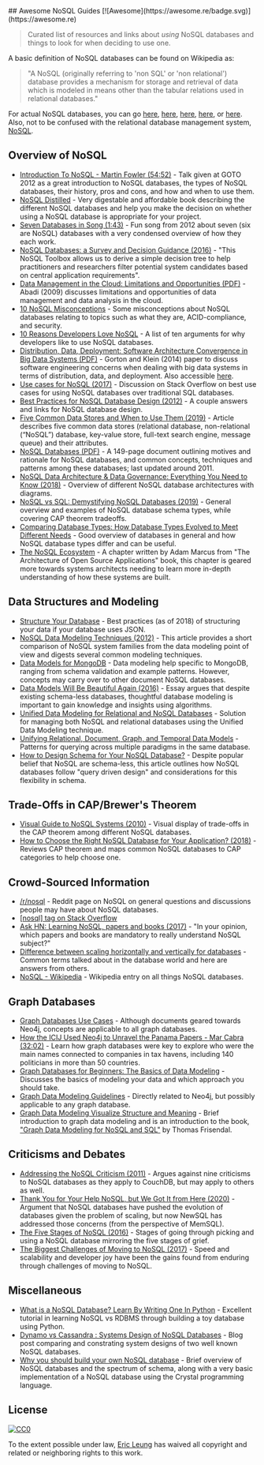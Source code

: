 <div class="github-widget" data-repo="erictleung/awesome-nosql-guides"></div>
<script async src="https://pagead2.googlesyndication.com/pagead/js/adsbygoogle.js"></script><ins class="adsbygoogle" style="display:block" data-ad-client="ca-pub-6890694312814945" data-ad-slot="5473692530" data-ad-format="auto"  data-full-width-responsive="true"></ins><script>(adsbygoogle = window.adsbygoogle || []).push({});</script>
## Awesome NoSQL Guides [![Awesome](https://awesome.re/badge.svg)](https://awesome.re)

> Curated list of resources and links about *using* NoSQL databases and things to look for when deciding to use one.

A basic definition of NoSQL databases can be found on Wikipedia as:

> "A NoSQL (originally referring to 'non SQL' or 'non relational') database provides a mechanism for storage and retrieval of data which is modeled in means other than the tabular relations used in relational databases."

For actual NoSQL databases, you can go
[here](https://github.com/sindresorhus/awesome#databases),
[here](https://hostingdata.co.uk/nosql-database/),
[here](https://db-engines.com/en/ranking),
[here](https://github.com/igorbarinov/awesome-data-engineering#databases), or
[here](https://github.com/kahun/awesome-sysadmin#nosql). Also, not to be confused with the relational database management system, [NoSQL](http://www.strozzi.it/cgi-bin/CSA/tw7/I/en_US/nosql/Home%20Page).





## Overview of NoSQL

- [Introduction To NoSQL - Martin Fowler (54:52)](https://youtu.be/qI_g07C_Q5I) - Talk given at GOTO 2012 as a great introduction to NoSQL databases, the types of NoSQL databases, their history, pros and cons, and how and when to use them.
- [NoSQL Distilled](http://martinfowler.com/books/nosql.html) - Very digestable and affordable book describing the different NoSQL databases and help you make the decision on whether using a NoSQL database is appropriate for your project.
- [Seven Databases in Song (1:43)](https://youtu.be/jyx8iP5tfCI) - Fun song from 2012 about seven (six are NoSQL) databases with a very condensed overview of how they each work.
- [NoSQL Databases: a Survey and Decision Guidance (2016)](https://medium.com/baqend-blog/nosql-databases-a-survey-and-decision-guidance-ea7823a822d#.nhzop4d23) - "This NoSQL Toolbox allows us to derive a simple decision tree to help practitioners and researchers filter potential system candidates based on central application requirements".
- [Data Management in the Cloud: Limitations and Opportunities (PDF)](http://www.cs.yale.edu/homes/dna/papers/abadi-cloud-ieee09.pdf) - Abadi (2009) discusses limitations and opportunities of data management and data analysis in the cloud.
- [10 NoSQL Misconceptions](http://www.dummies.com/how-to/content/10-nosql-misconceptions.html) - Some misconceptions about NoSQL databases relating to topics such as what they are, ACID-compliance, and security.
- [10 Reasons Developers Love NoSQL](http://www.dummies.com/programming/big-data/10-reasons-developers-love-nosql/) - A list of ten arguments for why developers like to use NoSQL databases.
- [Distribution, Data, Deployment: Software Architecture Convergence in Big Data Systems (PDF)](https://resources.sei.cmu.edu/library/asset-view.cfm?assetID=90909) - Gorton and Klein (2014) paper to discuss software engineering concerns when dealing with big data systems in terms of distribution, data, and deployment. Also accessible [here](https://doi.org/10.1109/MS.2014.51).
- [Use cases for NoSQL (2017)](https://stackoverflow.com/questions/2875432/use-cases-for-nosql) - Discussion on Stack Overflow on best use cases for using NoSQL databases over traditional SQL databases.
- [Best Practices for NoSQL Database Design (2012)](https://softwareengineering.stackexchange.com/q/158790/) - A couple answers and links for NoSQL database design.
- [Five Common Data Stores and When to Use Them (2019)](https://engineering.shopify.com/blogs/engineering/five-common-data-stores-usage) - Article describes five common data stores (relational database, non-relational (“NoSQL”) database, key-value store, full-text search engine, message queue) and their attributes.
- [NoSQL Databases (PDF)](https://web.archive.org/web/20190927222738/https://www.christof-strauch.de/nosqldbs.pdf) - A 149-page document outlining motives and rationale for NoSQL databases, and common concepts, techniques and patterns among these databases; last updated around 2011.
- [NoSQL Data Architecture & Data Governance: Everything You Need to Know (2018)](https://www.dataversity.net/nosql-data-architecture-data-governance-everything-need-know/) - Overview of different NoSQL database architectures with diagrams.
- [NoSQL vs SQL: Demystifying NoSQL Databases (2019)](https://build5nines.com/nosql-vs-sql-demystifying-nosql-databases/) - General overview and examples of NoSQL database schema types, while covering CAP theorem tradeoffs.
- [Comparing Database Types: How Database Types Evolved to Meet Different Needs](https://www.prisma.io/blog/comparison-of-database-models-1iz9u29nwn37) - Good overview of databases in general and how NoSQL database types differ and can be useful.
- [The NoSQL Ecosystem](https://www.aosabook.org/en/nosql.html) - A chapter written by Adam Marcus from "The Architecture of Open Source Applications" book, this chapter is geared more towards systems architects needing to learn more in-depth understanding of how these systems are built.


## Data Structures and Modeling

- [Structure Your Database](https://firebase.google.com/docs/database/android/structure-data) - Best practices (as of 2018) of structuring your data if your database uses JSON.
- [NoSQL Data Modeling Techniques (2012)](https://highlyscalable.wordpress.com/2012/03/01/nosql-data-modeling-techniques/) - This article provides a short comparison of NoSQL system families from the data modeling point of view and digests several common modeling techniques.
- [Data Models for MongoDB](https://docs.mongodb.com/manual/data-modeling/) - Data modeling help specific to MongoDB, ranging from schema validation and example patterns. However, concepts may carry over to other document NoSQL databases.
- [Data Models Will Be Beautiful Again (2016)](https://tdwi.org/articles/2016/11/22/data-models-will-be-beautiful-again.aspx) - Essay argues that despite existing schema-less databases, thoughtful database modeling is important to gain knowledge and insights using algorithms.
- [Unified Data Modeling for Relational and NoSQL Databases](https://www.infoq.com/articles/unified-data-modeling-for-relational-and-nosql-databases) - Solution for managing both NoSQL and relational databases using the Unified Data Modeling technique.
- [Unifying Relational, Document, Graph, and Temporal Data Models](https://fauna.com/blog/unifying-relational-document-graph-and-temporal-data-models) - Patterns for querying across multiple paradigms in the same database.
- [How to Design Schema for Your NoSQL Database?](https://www.dataversity.net/how-to-design-schema-for-your-nosql-database/#) - Despite popular belief that NoSQL are schema-less, this article outlines how NoSQL databases follow "query driven design" and considerations for this flexibility in schema.


## Trade-Offs in CAP/Brewer's Theorem

- [Visual Guide to NoSQL Systems (2010)](http://blog.nahurst.com/visual-guide-to-nosql-systems) - Visual display of trade-offs in the CAP theorem among different NoSQL databases.
- [How to Choose the Right NoSQL Database for Your Application? (2018)](https://www.dataversity.net/choose-right-nosql-database-application/) - Reviews CAP theorem and maps common NoSQL databases to CAP categories to help choose one.


## Crowd-Sourced Information

- [/r/nosql](https://www.reddit.com/r/nosql) - Reddit page on NoSQL on general questions and discussions people may have about NoSQL databases.
- [[nosql] tag on Stack Overflow](https://stackoverflow.com/tags/nosql/info)
- [Ask HN: Learning NoSQL, papers and books (2017)](https://news.ycombinator.com/item?id=15427932) - "In your opinion, which papers and books are mandatory to really understand NoSQL subject?"
- [Difference between scaling horizontally and vertically for databases](https://stackoverflow.com/q/11707879/6873133) - Common terms talked about in the database world and here are answers from others.
- [NoSQL - Wikipedia](https://en.wikipedia.org/wiki/NoSQL) - Wikipedia entry on all things NoSQL databases.


## Graph Databases

- [Graph Databases Use Cases](https://neo4j.com/use-cases/) - Although documents geared towards Neo4j, concepts are applicable to all graph databases.
- [How the ICIJ Used Neo4j to Unravel the Panama Papers - Mar Cabra (32:02)](https://youtu.be/S20XMQyvANY) - Learn how graph databases were key to explore who were the main names connected to companies in tax havens, including 140 politicians in more than 50 countries.
- [Graph Databases for Beginners: The Basics of Data Modeling](https://neo4j.com/blog/data-modeling-basics/) - Discusses the basics of modeling your data and which approach you should take.
- [Graph Data Modeling Guidelines](https://neo4j.com/developer/guide-data-modeling/) - Directly related to Neo4j, but possibly applicable to any graph database.
- [Graph Data Modeling Visualize Structure and Meaning](http://www.graphdatamodeling.com) - Brief introduction to graph data modeling and is an introduction to the book, ["Graph Data Modeling for NoSQL and SQL"](https://technicspub.com/graph-data-modeling/) by Thomas Frisendal.


## Criticisms and Debates

- [Addressing the NoSQL Criticism (2011)](http://bradley-holt.com/2011/07/addressing-the-nosql-criticism/) - Argues against nine criticisms to NoSQL databases as they apply to CouchDB, but may apply to others as well.
- [Thank You for Your Help NoSQL, but We Got It from Here (2020)](https://web.archive.org/web/20200913032621/https://www.memsql.com/blog/why-nosql-databases-wrong-tool-for-modern-application/) - Argument that NoSQL databases have pushed the evolution of databases given the problem of scaling, but now NewSQL has addressed those concerns (from the perspective of MemSQL).
- [The Five Stages of NoSQL (2016)](https://sookocheff.com/post/opinion/the-five-stages-of-nosql/) - Stages of going through picking and using a NoSQL database mirroring the five stages of grief.
- [The Biggest Challenges of Moving to NoSQL (2017)](https://dzone.com/articles/the-biggest-challenges-of-moving-to-nosql) - Speed and scalability and developer joy have been the gains found from enduring through challenges of moving to NoSQL.


## Miscellaneous

- [What is a NoSQL Database? Learn By Writing One In Python](https://jeffknupp.com/blog/2014/09/01/what-is-a-nosql-database-learn-by-writing-one-in-python/) - Excellent tutorial in learning NoSQL vs RDBMS through building a toy database using Python.
- [Dynamo vs Cassandra : Systems Design of NoSQL Databases](https://sujithjay.com/data-systems/dynamo-cassandra/) - Blog post comparing and constrating system designs of two well known NoSQL databases.
- [Why you should build your own NoSQL database](https://medium.com/@marceloboeira/why-you-should-build-your-own-nosql-database-9bbba42039f5) - Brief overview of NoSQL databases and the spectrum of schema, along with a very basic implementation of a NoSQL database using the Crystal programming language.


## License

[![CC0](http://mirrors.creativecommons.org/presskit/buttons/88x31/svg/cc-zero.svg)](https://creativecommons.org/publicdomain/zero/1.0/)

To the extent possible under law, [Eric Leung](https://erictleung.com) has waived all copyright and related or neighboring rights to this work.